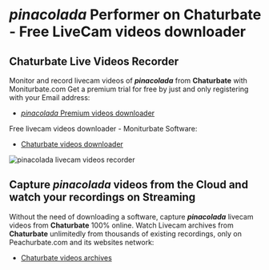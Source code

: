 # _pinacolada_ Performer on Chaturbate - Free LiveCam videos downloader

## Chaturbate Live Videos Recorder

Monitor and record livecam videos of **_pinacolada_** from **Chaturbate** with Moniturbate.com
Get a premium trial for free by just and only registering with your Email address:
* [_pinacolada_ Premium videos downloader](https://moniturbate.com/request-demo-licence-key.html)

Free livecam videos downloader - Moniturbate Software:
* [Chaturbate videos downloader](https://moniturbate.com/moniturbate-download-software.html)

![_pinacolada_ livecam videos recorder](https://peachurnet.com/templates/moniturbate-software.png)


## Capture _pinacolada_ videos from the Cloud and watch your recordings on Streaming

Without the need of downloading a software, capture **_pinacolada_** livecam videos from **Chaturbate** 100% online.
Watch Livecam archives from **Chaturbate** unlimitedly from thousands of existing recordings, only on Peachurbate.com and its websites network:
* [Chaturbate videos archives](https://peachurnet.com/)